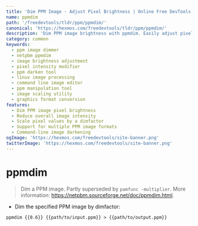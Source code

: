 ```yaml
---
title: 'Dim PPM Image - Adjust Pixel Brightness | Online Free DevTools by Hexmos'
name: ppmdim
path: '/freedevtools/tldr/ppm/ppmdim/'
canonical: 'https://hexmos.com/freedevtools/tldr/ppm/ppmdim/'
description: 'Dim PPM image brightness with ppmdim. Easily adjust pixel intensities, modify image darkness, and prepare images for further processing. Free online tool, no registration required.'
category: common
keywords:
  - ppm image dimmer
  - netpbm ppmdim
  - image brightness adjustment
  - pixel intensity modifier
  - ppm darken tool
  - linux image processing
  - command line image editor
  - ppm manipulation tool
  - image scaling utility
  - graphics format conversion
features:
  - Dim PPM image pixel brightness
  - Reduce overall image intensity
  - Scale pixel values by a dimfactor
  - Support for multiple PPM image formats
  - Command-line image darkening
ogImage: 'https://hexmos.com/freedevtools/site-banner.png'
twitterImage: 'https://hexmos.com/freedevtools/site-banner.png'
---
```


# ppmdim

> Dim a PPM image.
> Partly superseded by `pamfunc -multiplier`.
> More information: <https://netpbm.sourceforge.net/doc/ppmdim.html>.

- Dim the specified PPM image by dimfactor:

`ppmdim {{0.6}} {{path/to/input.ppm}} > {{path/to/output.ppm}}`
